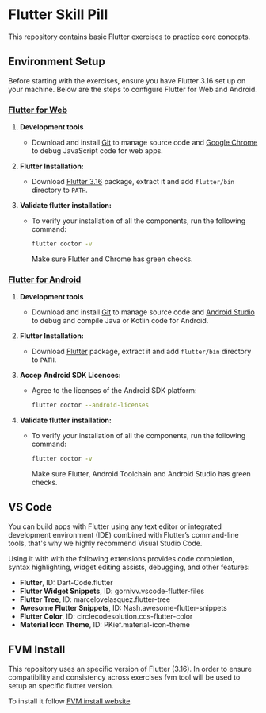 # Flutter Skill Pill

This repository contains basic Flutter exercises to practice core concepts.

## Environment Setup

Before starting with the exercises, ensure you have Flutter 3.16 set up on your machine. Below are the steps to configure Flutter for Web and Android.

### [Flutter for Web](https://docs.flutter.dev/get-started/install/windows/web)

1. **Development tools**
    - Download and install [Git](https://gitforwindows.org/) to manage source code and [Google Chrome](https://www.google.com/chrome/dr/download/) to debug JavaScript code for web apps.

2. **Flutter Installation:**
   - Download [Flutter 3.16](https://storage.googleapis.com/flutter_infra_release/releases/stable/windows/flutter_windows_3.16.6-stable.zip) package, extract it and add ```flutter/bin``` directory to ```PATH```.

3. **Validate flutter installation:**
   - To verify your installation of all the components, run the following command:

     ```bash
     flutter doctor -v
     ```

     Make sure Flutter and Chrome has green checks.

### [Flutter for Android](https://docs.flutter.dev/get-started/install/windows/mobile)

1. **Development tools**
    - Download and install [Git](https://gitforwindows.org/) to manage source code and [Android Studio](https://developer.android.com/studio/install) to debug and compile Java or Kotlin code for Android.

2. **Flutter Installation:**
   - Download [Flutter](https://storage.googleapis.com/flutter_infra_release/releases/stable/windows/flutter_windows_3.19.6-stable.zip) package, extract it and add ```flutter/bin``` directory to ```PATH```.

3. **Accep Android SDK Licences:**
   - Agree to the licenses of the Android SDK platform:

     ```bash
     flutter doctor --android-licenses
     ```

4. **Validate flutter installation:**
   - To verify your installation of all the components, run the following command:

     ```bash
     flutter doctor -v
     ```

     Make sure Flutter, Android Toolchain and Android Studio has green checks.

## VS Code

You can build apps with Flutter using any text editor or integrated development environment (IDE) combined with Flutter’s command-line tools, that's why we highly recommend Visual Studio Code.

Using it with with the following extensions provides code completion, syntax highlighting, widget editing assists, debugging, and other features:

- **Flutter**, ID: Dart-Code.flutter
- **Flutter Widget Snippets**, ID: gornivv.vscode-flutter-files
- **Flutter Tree**, ID: marcelovelasquez.flutter-tree
- **Awesome Flutter Snippets**, ID: Nash.awesome-flutter-snippets
- **Flutter Color**, ID: circlecodesolution.ccs-flutter-color
- **Material Icon Theme**, ID: PKief.material-icon-theme

## FVM Install

This repository uses an specific version of Flutter (3.16). In order to ensure compatibility and consistency across exercises fvm tool will be used to setup an specific flutter version.

To install it follow [FVM install website](https://fvm.app/documentation/getting-started/installation).
